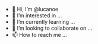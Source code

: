 - 👋 Hi, I’m @lucanoe
- 👀 I’m interested in ...
- 🌱 I’m currently learning ...
- 💞️ I’m looking to collaborate on ...
- 📫 How to reach me ...

<!---
lucanoe/lucanoe is a ✨ special ✨ repository because its `README.md` (this file) appears on your GitHub profile.
You can click the Preview link to take a look at your changes.
--->
